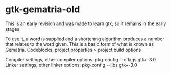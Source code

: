 # gtk-gematria-old

This is an early revision and was made to learn gtk, so it remains in the early stages.

To use it, a word is supplied and a shortening algorithm produces a number that relates to the word given. This is a basic form of what is known as Gematria.
Codeblocks, project properties > project build options

Compiler settings, other compiler options: pkg-config --cflags gtk+-3.0 Linker settings, other linker options: pkg-config --libs gtk+-3.0
